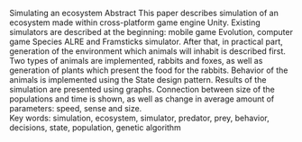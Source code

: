 Simulating an ecosystem
Abstract
This paper describes simulation of an ecosystem made within cross-platform game engine Unity. Existing simulators are described at the beginning: mobile game Evolution, computer game Species ALRE and Framsticks simulator.
After that, in practical part, generation of the environment which animals will inhabit is described first. Two types of animals are implemented, rabbits and foxes, as well as generation of plants which present the food for the rabbits. Behavior of the animals is implemented using the State design pattern. Results of the simulation are presented using graphs. Connection between size of the populations and time is shown, as well as change in average amount of parameters: speed, sense and size.  
Key words: simulation, ecosystem, simulator, predator, prey, behavior, decisions, state, population, genetic algorithm
